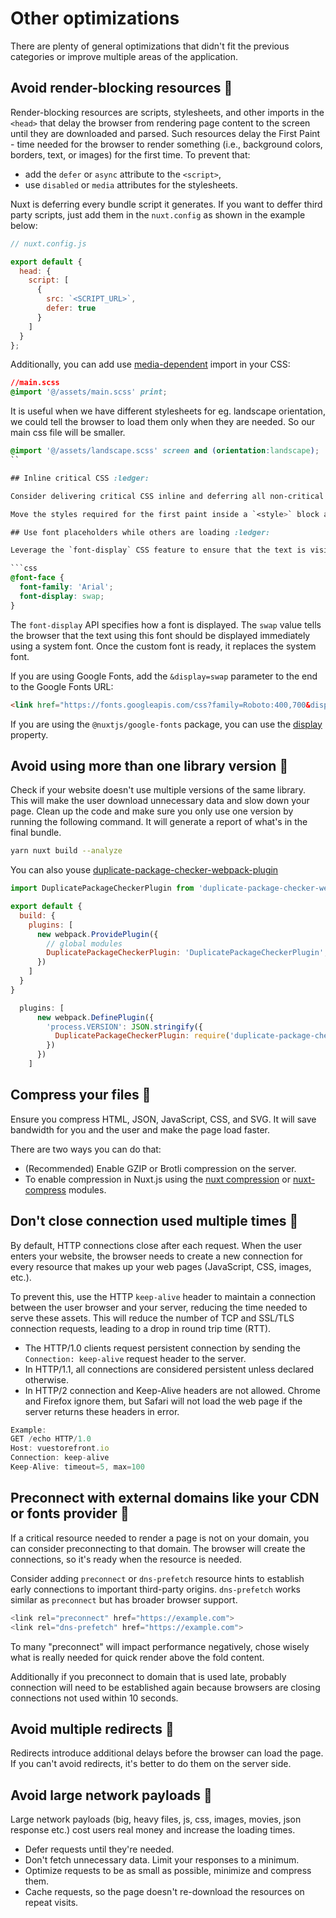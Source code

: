 # Other optimizations

There are plenty of general optimizations that didn't fit the previous categories or improve multiple areas of the application.

## Avoid render-blocking resources :orange_book:

Render-blocking resources are scripts, stylesheets, and other imports in the `<head>` that delay the browser from rendering page content to the screen until they are downloaded and parsed. Such resources delay the First Paint - time needed for the browser to render something (i.e., background colors, borders, text, or images) for the first time. To prevent that:

* add the `defer` or `async` attribute to the `<script>`,
* use `disabled` or `media` attributes for the stylesheets.

Nuxt is deferring every bundle script it generates. If you want to deffer third party scripts, just add them in the `nuxt.config` as shown in the example below:

```javascript
// nuxt.config.js

export default {
  head: {
    script: [
      {
        src: `<SCRIPT_URL>`,
        defer: true
      }
    ]
  }
};
```

Additionally, you can add use [media-dependent](https://developer.mozilla.org/en-US/docs/Web/CSS/@import) import in your CSS:

```css
//main.scss
@import '@/assets/main.scss' print;
```

It is useful when we have different stylesheets for eg. landscape orientation, we could tell the browser to load them only when they are needed. So our main css file will be smaller.

```css
@import '@/assets/landscape.scss' screen and (orientation:landscape);
``

## Inline critical CSS :ledger:

Consider delivering critical CSS inline and deferring all non-critical assets. You can reduce the size of your pages by only shipping the styles that you need at the given time.

Move the styles required for the first paint inside a `<style>` block at the `<head>` of the HTML page and load the rest of them asynchronously using the `preload` link.

## Use font placeholders while others are loading :ledger:

Leverage the `font-display` CSS feature to ensure that the text is visible to the user while web fonts are loading.

```css
@font-face {
  font-family: 'Arial';
  font-display: swap;
}
```

The `font-display` API specifies how a font is displayed. The `swap` value tells the browser that the text using this font should be displayed immediately using a system font. Once the custom font is ready, it replaces the system font.

If you are using Google Fonts, add the `&display=swap` parameter to the end to the Google Fonts URL:

```html
<link href="https://fonts.googleapis.com/css?family=Roboto:400,700&display=swap" rel="stylesheet">
```

If you are using the `@nuxtjs/google-fonts` package, you can use the [display](https://google-fonts.nuxtjs.org/options#display) property.

## Avoid using more than one library version :ledger:

Check if your website doesn't use multiple versions of the same library. This will make the user download unnecessary data and slow down your page. Clean up the code and make sure you only use one version by running the following command. It will generate a report of what's in the final bundle.

```bash
yarn nuxt build --analyze
```

You can also youse [duplicate-package-checker-webpack-plugin](https://www.npmjs.com/package/duplicate-package-checker-webpack-plugin)

```javascript
import DuplicatePackageCheckerPlugin from 'duplicate-package-checker-webpack-plugin'

export default {
  build: {
    plugins: [
      new webpack.ProvidePlugin({
        // global modules
        DuplicatePackageCheckerPlugin: 'DuplicatePackageCheckerPlugin',
      })
    ]
  }
}

  plugins: [
      new webpack.DefinePlugin({
        'process.VERSION': JSON.stringify({
          DuplicatePackageCheckerPlugin: require('duplicate-package-checker-webpack-plugin'),
        })
      })
    ]
```

## Compress your files :ledger:

Ensure you compress HTML, JSON, JavaScript, CSS, and SVG. It will save bandwidth for you and the user and make the page load faster.

There are two ways you can do that:

* (Recommended) Enable GZIP or Brotli compression on the server.
* To enable compression in Nuxt.js using the [nuxt compression](https://github.com/nuxt-modules/compression) or [nuxt-compress](https://www.npmjs.com/package/nuxt-compress) modules.

## Don't close connection used multiple times :blue_book:

By default, HTTP connections close after each request. When the user enters your website, the browser needs to create a new connection for every resource that makes up your web pages (JavaScript, CSS, images, etc.).

To prevent this, use the HTTP `keep-alive` header to maintain a connection between the user browser and your server, reducing the time needed to serve these assets. This will reduce the number of TCP and SSL/TLS connection requests, leading to a drop in round trip time (RTT).

* The HTTP/1.0 clients request persistent connection by sending the `Connection: keep-alive` request header to the server.
* In HTTP/1.1, all connections are considered persistent unless declared otherwise.
* In HTTP/2 connection and Keep-Alive headers are not allowed. Chrome and Firefox ignore them, but Safari will not load the web page if the server returns these headers in error.

```javascript
Example:
GET /echo HTTP/1.0
Host: vuestorefront.io
Connection: keep-alive
Keep-Alive: timeout=5, max=100
```

## Preconnect with external domains like your CDN or fonts provider :ledger:

If a critical resource needed to render a page is not on your domain, you can consider preconnecting to that domain. The browser will create the connections, so it's ready when the resource is needed.

Consider adding `preconnect` or `dns-prefetch` resource hints to establish early connections to important third-party origins. `dns-prefetch` works similar as `preconnect` but has broader browser support.

```javascript
<link rel="preconnect" href="https://example.com">
<link rel="dns-prefetch" href="https://example.com">
```

To many "preconnect" will impact performance negatively, chose wisely what is really needed for quick render above the fold content.

Additionally if you preconnect to domain that is used late, probably connection will need to be established again because browsers are closing connections not used within 10 seconds.

## Avoid multiple redirects :blue_book:

Redirects introduce additional delays before the browser can load the page. If you can't avoid redirects, it's better to do them on the server side.

## Avoid large network payloads :ledger:

Large network payloads (big, heavy files, js, css, images, movies, json response etc.) cost users real money and increase the loading times.

* Defer requests until they're needed.
* Don't fetch unnecessary data. Limit your responses to a minimum.
* Optimize requests to be as small as possible, minimize and compress them.
* Cache requests, so the page doesn't re-download the resources on repeat visits.

